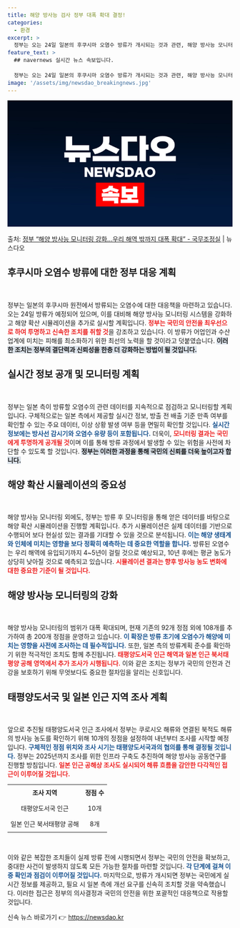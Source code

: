 ```yaml
---
title: 해양 방사능 검사 정부 대폭 확대 결정!
categories:
  - 환경
excerpt: >
  정부는 오는 24일 일본의 후쿠시마 오염수 방류가 개시되는 것과 관련, 해양 방사능 모니터링을 강화하고 해양…
feature_text: >
  ## navernews 실시간 뉴스 속보입니다.

  정부는 오는 24일 일본의 후쿠시마 오염수 방류가 개시되는 것과 관련, 해양 방사능 모니터링을 강화하고 해양…
image: '/assets/img/newsdao_breakingnews.jpg'
---
```


![뉴스다오 속보](/assets/img/newsdao_breakingnews.jpg)

<p>출처: <a href="https://newsdao.kr/1668" rel="dofollow">정부 “해양 방사능 모니터링 강화…우리 해역 밖까지 대폭 확대” - 국무조정실</a> | 뉴스다오</p>

<h2 data-ke-size="size26">후쿠시마 오염수 방류에 대한 정부 대응 계획</h2>

<p data-ke-size="size16">&nbsp;</p>정부는 일본의 후쿠시마 원전에서 방류되는 오염수에 대한 대응책을 마련하고 있습니다. 오는 24일 방류가 예정되어 있으며, 이를 대비해 해양 방사능 모니터링 시스템을 강화하고 해양 확산 시뮬레이션을 추가로 실시할 계획입니다. <b><span style="color: #ee2323;">정부는 국민의 안전을 최우선으로 하여 투명하고 신속한 조치를 취할 것</span></b>을 강조하고 있습니다. 이 방류가 어업인과 수산업계에 미치는 피해를 최소화하기 위한 최선의 노력을 할 것이라고 덧붙였습니다. <b><span style="background-color: #21538527;">이러한 조치는 정부의 결단력과 신뢰성을 한층 더 강화하는 방법이 될 것입니다.</span></b> 

<h2 data-ke-size="size26">실시간 정보 공개 및 모니터링 계획</h2>

<p data-ke-size="size16">&nbsp;</p>정부는 일본 측이 방류할 오염수의 관련 데이터를 지속적으로 점검하고 모니터링할 계획입니다. 구체적으로는 일본 측에서 제공할 실시간 정보, 방출 전 배출 기준 만족 여부를 확인할 수 있는 주요 데이터, 이상 상황 발생 여부 등을 면밀히 확인할 것입니다. <b><span style="color: #1a5490;">실시간 정보에는 방사선 감시기와 오염수 유량 등이 포함됩니다.</span></b> 더욱이, <b><span style="color: #ee2323;">모니터링 결과는 국민에게 투명하게 공개될 것</span></b>이며 이를 통해 방류 과정에서 발생할 수 있는 위험을 사전에 차단할 수 있도록 할 것입니다. <b><span style="background-color: #21538527;">정부는 이러한 과정을 통해 국민의 신뢰를 더욱 높이고자 합니다.</span></b>

<h2 data-ke-size="size26">해양 확산 시뮬레이션의 중요성</h2>

<p data-ke-size="size16">&nbsp;</p>해양 방사능 모니터링 외에도, 정부는 방류 후 모니터링을 통해 얻은 데이터를 바탕으로 해양 확산 시뮬레이션을 진행할 계획입니다. 추가 시뮬레이션은 실제 데이터를 기반으로 수행되어 보다 현실성 있는 결과를 기대할 수 있을 것으로 분석됩니다. <b><span style="color: #1a5490;">이는 해양 생태계와 인체에 미치는 영향을 보다 정확히 예측하는 데 중요한 역할을 합니다.</span></b> 방류된 오염수는 우리 해역에 유입되기까지 4~5년이 걸릴 것으로 예상되고, 10년 후에는 평균 농도가 상당히 낮아질 것으로 예측되고 있습니다. <b><span style="color: #ee2323;">시뮬레이션 결과는 향후 방사능 농도 변화에 대한 중요한 기준이 될 것입니다.</span></b> 

<h2 data-ke-size="size26">해양 방사능 모니터링의 강화</h2>

<p data-ke-size="size16">&nbsp;</p>해양 방사능 모니터링의 범위가 대폭 확대되며, 현재 기존의 92개 정점 외에 108개를 추가하여 총 200개 정점을 운영하고 있습니다. <b><span style="color: #1a5490;">이 확장은 방류 초기에 오염수가 해양에 미치는 영향을 사전에 조사하는 데 필수적입니다.</span></b> 또한, 일본 측의 방류계획 준수를 확인하기 위한 적극적인 조치도 함께 추진됩니다. <b><span style="color: #ee2323;">태평양도서국 인근 해역과 일본 인근 북서태평양 공해 영역에서 추가 조사가 시행됩니다.</span></b> 이와 같은 조치는 정부가 국민의 안전과 건강을 보호하기 위해 무엇보다도 중요한 절차임을 알리는 신호입니다.

<h2 data-ke-size="size26">태평양도서국 및 일본 인근 지역 조사 계획</h2>

<p data-ke-size="size16">&nbsp;</p>앞으로 추진될 태평양도서국 인근 조사에서 정부는 쿠로시오 해류와 연결된 북적도 해류의 방사능 농도를 확인하기 위해 10개의 정점을 설정하여 내년부터 조사를 시작할 예정입니다. <b><span style="color: #1a5490;">구체적인 정점 위치와 조사 시기는 태평양도서국과의 협의를 통해 결정될 것입니다.</span></b> 정부는 2025년까지 조사를 위한 인프라 구축도 추진하여 해양 방사능 공동연구를 진행할 방침입니다. <b><span style="color: #ee2323;">일본 인근 공해상 조사도 실시되어 해류 흐름을 감안한 다각적인 접근이 이루어질 것입니다.</span></b> 

<table style="width: 100%;">
  <tr>
    <td style="text-align: center; height: 30px;"><b>조사 지역</b></td>
    <td style="text-align: center; height: 30px;"><b>정점 수</b></td>
  </tr>
  <tr>
    <td style="text-align: center; height: 30px;">태평양도서국 인근</td>
    <td style="text-align: center; height: 30px;">10개</td>
  </tr>
  <tr>
    <td style="text-align: center; height: 30px;">일본 인근 북서태평양 공해</td>
    <td style="text-align: center; height: 30px;">8개</td>
  </tr>
</table>

<p data-ke-size="size16">&nbsp;</p>이와 같은 복잡한 조치들이 실제 방류 전에 시행되면서 정부는 국민의 안전을 확보하고, 중대한 사건이 발생하지 않도록 모든 가능한 절차를 마련할 것입니다. <b><span style="color: #1a5490;">각 단계에 걸쳐 이중 확인과 점검이 이루어질 것입니다.</span></b> 마지막으로, 방류가 개시되면 정부는 국민에게 실시간 정보를 제공하고, 필요 시 일본 측에 개선 요구를 신속히 조치할 것을 약속했습니다. 이러한 접근은 정부의 의사결정과 국민의 안전을 위한 포괄적인 대응책으로 작용할 것입니다. 

신속 뉴스 바로가기 👉 <a href="https://newsdao.kr" rel="dofollow">https://newsdao.kr</a>


